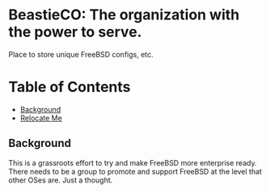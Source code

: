 # BeastieCO: The organization with the power to serve.
Place to store unique FreeBSD configs, etc.

# Table of Contents
- [Background](#background)
- [Relocate Me](#relocate-me)

## Background
This is a grassroots effort to try and make FreeBSD more enterprise ready. There needs to be a group to promote and support FreeBSD at the level that other OSes are. Just a thought.
